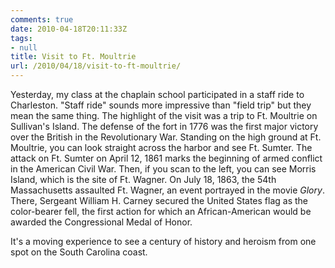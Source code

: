 ```yaml
---
comments: true
date: 2010-04-18T20:11:33Z
tags:
- null
title: Visit to Ft. Moultrie
url: /2010/04/18/visit-to-ft-moultrie/
---
```


<p>Yesterday, my class at the chaplain school participated in a staff ride to Charleston. "Staff ride" sounds more impressive than "field trip" but they mean the same thing. The highlight of the visit was a trip to Ft. Moultrie on Sullivan's Island. The defense of the fort in 1776 was the first major victory over the British in the Revolutionary War. Standing on the high ground at Ft. Moultrie, you can look straight across the harbor and see Ft. Sumter. The attack on Ft. Sumter on April 12, 1861 marks the beginning of armed conflict in the American Civil War. Then, if you scan to the left, you can see Morris Island, which is the site of Ft. Wagner. On July 18, 1863, the 54th Massachusetts assaulted Ft. Wagner, an event portrayed in the movie <em>Glory</em>. There, Sergeant William H. Carney secured the United States flag as the color-bearer fell, the first action for which an African-American would be awarded the Congressional Medal of Honor.</p>
<p>It's a moving experience to see a century of history and heroism from one spot on the South Carolina coast.</p>
